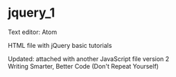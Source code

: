 # jquery_1

Text editor: Atom

HTML file with jQuery basic tutorials

Updated: attached with another JavaScript file version 2 <br>
Writing Smarter, Better Code (<bold>D</bold>on't <bold>R</bold>epeat <bold>Y</bold>ourself)
